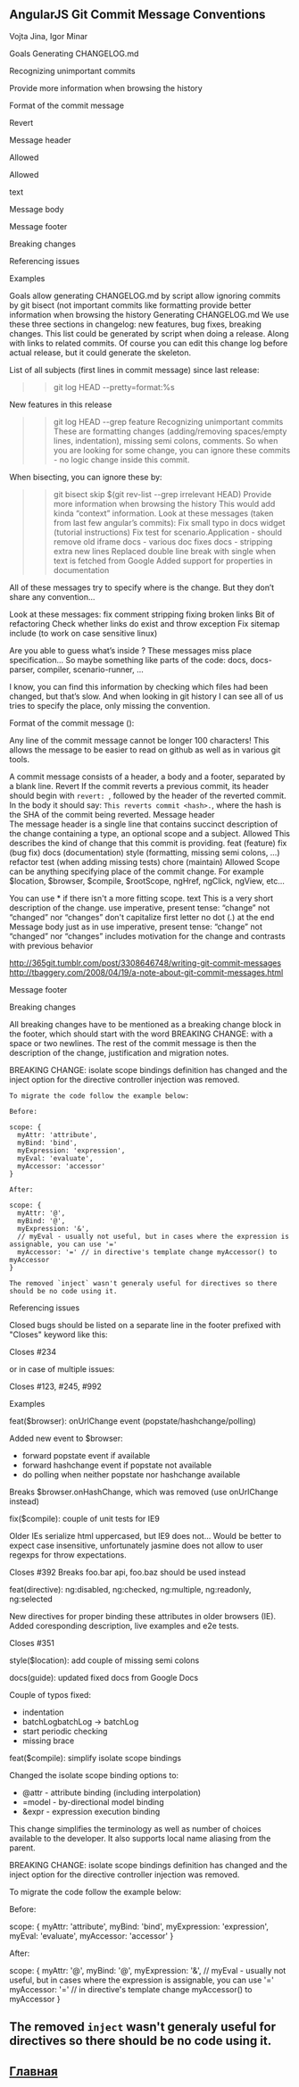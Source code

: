 ## AngularJS Git Commit Message Conventions
Vojta Jina, Igor Minar

Goals
Generating CHANGELOG.md

Recognizing unimportant commits

Provide more information when browsing the history

Format of the commit message

Revert

Message header

Allowed <type>

Allowed <scope>

<subject> text

Message body

Message footer

Breaking changes

Referencing issues

Examples



Goals
allow generating CHANGELOG.md by script
allow ignoring commits by git bisect (not important commits like formatting
provide better information when browsing the history
Generating CHANGELOG.md
We use these three sections in changelog: new features, bug fixes, breaking changes.
This list could be generated by script when doing a release. Along with links to related commits.
Of course you can edit this change log before actual release, but it could generate the skeleton.

List of all subjects (first lines in commit message) since last release:
>> git log <last tag> HEAD --pretty=format:%s

New features in this release
>> git log <last release> HEAD --grep feature
Recognizing unimportant commits
These are formatting changes (adding/removing spaces/empty lines, indentation), missing semi colons, comments. So when you are looking for some change, you can ignore these commits - no logic change inside this commit.

When bisecting, you can ignore these by:
>> git bisect skip $(git rev-list --grep irrelevant <good place> HEAD)
Provide more information when browsing the history
This would add kinda “context” information.
Look at these messages (taken from last few angular’s commits):
Fix small typo in docs widget (tutorial instructions)
Fix test for scenario.Application - should remove old iframe
docs - various doc fixes
docs - stripping extra new lines
Replaced double line break with single when text is fetched from Google
Added support for properties in documentation

All of these messages try to specify where is the change. But they don’t share any convention...

Look at these messages:
fix comment stripping
fixing broken links
Bit of refactoring
Check whether links do exist and throw exception
Fix sitemap include (to work on case sensitive linux)

Are you able to guess what’s inside ? These messages miss place specification...
So maybe something like parts of the code: docs, docs-parser, compiler, scenario-runner, …

I know, you can find this information by checking which files had been changed, but that’s slow. And when looking in git history I can see all of us tries to specify the place, only missing the convention.


Format of the commit message
<type>(<scope>): <subject>
<BLANK LINE>
<body>
<BLANK LINE>
<footer>

Any line of the commit message cannot be longer 100 characters! This allows the message to be easier to read on github as well as in various git tools.

A commit message consists of a header, a body and a footer, separated by a blank line.
Revert
If the commit reverts a previous commit, its header should begin with `revert: `, followed by the header of the reverted commit. In the body it should say: `This reverts commit <hash>.`, where the hash is the SHA of the commit being reverted.
Message header	
The message header is a single line that contains succinct description of the change containing a type, an optional scope and a subject.
Allowed <type>
This describes the kind of change that this commit is providing.
feat (feature)
fix (bug fix)
docs (documentation)
style (formatting, missing semi colons, …)
refactor
test (when adding missing tests)
chore (maintain)
Allowed <scope>
Scope can be anything specifying place of the commit change. For example $location, $browser, $compile, $rootScope, ngHref, ngClick, ngView, etc...

You can use * if there isn't a more fitting scope.
<subject> text
This is a very short description of the change.
use imperative, present tense: “change” not “changed” nor “changes”
don't capitalize first letter
no dot (.) at the end
Message body
just as in <subject> use imperative, present tense: “change” not “changed” nor “changes”
includes motivation for the change and contrasts with previous behavior

http://365git.tumblr.com/post/3308646748/writing-git-commit-messages
http://tbaggery.com/2008/04/19/a-note-about-git-commit-messages.html

Message footer

Breaking changes

All breaking changes have to be mentioned as a breaking change block in the footer, which should start with the word BREAKING CHANGE: with a space or two newlines. The rest of the commit message is then the description of the change, justification and migration notes. 

BREAKING CHANGE: isolate scope bindings definition has changed and
    the inject option for the directive controller injection was removed.
    
    To migrate the code follow the example below:
    
    Before:
    
    scope: {
      myAttr: 'attribute',
      myBind: 'bind',
      myExpression: 'expression',
      myEval: 'evaluate',
      myAccessor: 'accessor'
    }
    
    After:
    
    scope: {
      myAttr: '@',
      myBind: '@',
      myExpression: '&',
      // myEval - usually not useful, but in cases where the expression is assignable, you can use '='
      myAccessor: '=' // in directive's template change myAccessor() to myAccessor
    }
    
    The removed `inject` wasn't generaly useful for directives so there should be no code using it.



Referencing issues

Closed bugs should be listed on a separate line in the footer prefixed with "Closes" keyword like this:

Closes #234

or in case of multiple issues:

Closes #123, #245, #992



Examples

feat($browser): onUrlChange event (popstate/hashchange/polling)

Added new event to $browser:
- forward popstate event if available
- forward hashchange event if popstate not available
- do polling when neither popstate nor hashchange available

Breaks $browser.onHashChange, which was removed (use onUrlChange instead)

fix($compile): couple of unit tests for IE9

Older IEs serialize html uppercased, but IE9 does not...
Would be better to expect case insensitive, unfortunately jasmine does
not allow to user regexps for throw expectations.

Closes #392
Breaks foo.bar api, foo.baz should be used instead

feat(directive): ng:disabled, ng:checked, ng:multiple, ng:readonly, ng:selected

New directives for proper binding these attributes in older browsers (IE).
Added coresponding description, live examples and e2e tests.

Closes #351

style($location): add couple of missing semi colons

docs(guide): updated fixed docs from Google Docs

Couple of typos fixed:
- indentation
- batchLogbatchLog -> batchLog
- start periodic checking
- missing brace

feat($compile): simplify isolate scope bindings

Changed the isolate scope binding options to:
  - @attr - attribute binding (including interpolation)
  - =model - by-directional model binding
  - &expr - expression execution binding

This change simplifies the terminology as well as
number of choices available to the developer. It
also supports local name aliasing from the parent.

BREAKING CHANGE: isolate scope bindings definition has changed and
the inject option for the directive controller injection was removed.

To migrate the code follow the example below:

Before:

scope: {
  myAttr: 'attribute',
  myBind: 'bind',
  myExpression: 'expression',
  myEval: 'evaluate',
  myAccessor: 'accessor'
}

After:

scope: {
  myAttr: '@',
  myBind: '@',
  myExpression: '&',
  // myEval - usually not useful, but in cases where the expression is assignable, you can use '='
  myAccessor: '=' // in directive's template change myAccessor() to myAccessor
}

The removed `inject` wasn't generaly useful for directives so there should be no code using it.
---

## [Главная](./readme.md)
